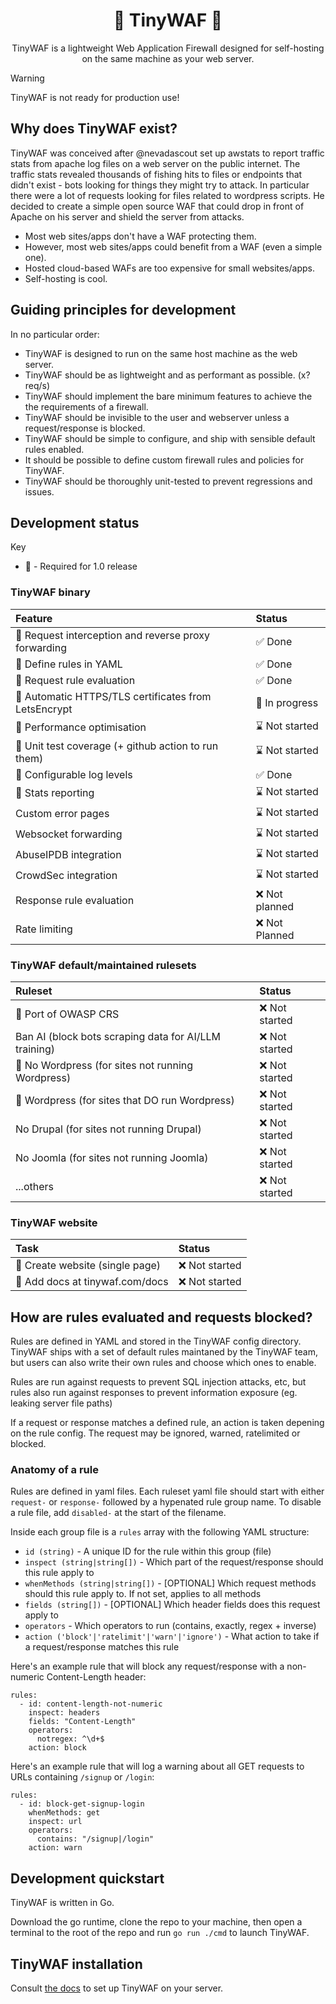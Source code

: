 <h1 align="center">🚧 TinyWAF 🚧</h1>

<p align="center">
TinyWAF is a lightweight Web Application Firewall designed for self-hosting on
the same machine as your web server.
</p>

> [!WARNING]
> TinyWAF is not ready for production use!


## Why does TinyWAF exist?

TinyWAF was conceived after @nevadascout set up awstats to report traffic stats
from apache log files on a web server on the public internet. The traffic stats
revealed thousands of fishing hits to files or endpoints that didn't exist - bots
looking for things they might try to attack. In particular there were a lot of
requests looking for files related to wordpress scripts. He decided to create a
simple open source WAF that could drop in front of Apache on his server and
shield the server from attacks.

* Most web sites/apps don't have a WAF protecting them.
* However, most web sites/apps could benefit from a WAF (even a simple one).
* Hosted cloud-based WAFs are too expensive for small websites/apps.
* Self-hosting is cool.


## Guiding principles for development

In no particular order:

* TinyWAF is designed to run on the same host machine as the web server.
* TinyWAF should be as lightweight and as performant as possible. (x? req/s)
* TinyWAF should implement the bare minimum features to achieve the the requirements of a firewall.
* TinyWAF should be invisible to the user and webserver unless a request/response is blocked.
* TinyWAF should be simple to configure, and ship with sensible default rules enabled.
* It should be possible to define custom firewall rules and policies for TinyWAF.
* TinyWAF should be thoroughly unit-tested to prevent regressions and issues.


## Development status

Key
* :large_orange_diamond: - Required for 1.0 release

### TinyWAF binary

|**Feature**|**Status**|
|:---|:---|
| :large_orange_diamond: Request interception and reverse proxy forwarding | :white_check_mark: Done |
| :large_orange_diamond: Define rules in YAML | :white_check_mark: Done |
| :large_orange_diamond: Request rule evaluation | :white_check_mark: Done |
| :large_orange_diamond: Automatic HTTPS/TLS certificates from LetsEncrypt | :construction: In progress |
| :large_orange_diamond: Performance optimisation | :hourglass: Not started |
| :large_orange_diamond: Unit test coverage (+ github action to run them) | :hourglass: Not started |
| :large_orange_diamond: Configurable log levels | :white_check_mark: Done |
| :large_orange_diamond: Stats reporting | :hourglass: Not started | <!-- aggregate telemetry for marketing site -->
| Custom error pages | :hourglass: Not started |
| Websocket forwarding | :hourglass: Not started | <!-- https://github.com/koding/websocketproxy -->
| AbuseIPDB integration | :hourglass: Not started |
| CrowdSec integration | :hourglass: Not started |
| Response rule evaluation | :x: Not planned |
| Rate limiting | :x: Not Planned |


### TinyWAF default/maintained rulesets

|**Ruleset**|**Status**|
|:---|:---|
| :large_orange_diamond: Port of OWASP CRS | :x: Not started |
| Ban AI (block bots scraping data for AI/LLM training) | :x: Not started |
| :large_orange_diamond: No Wordpress (for sites not running Wordpress) | :x: Not started |
| :large_orange_diamond: Wordpress (for sites that DO run Wordpress) | :x: Not started |
| No Drupal (for sites not running Drupal) | :x: Not started |
| No Joomla (for sites not running Joomla) | :x: Not started |
| ...others | :x: Not started |


### TinyWAF website

|**Task**|**Status**|
|:---|:---|
| :large_orange_diamond: Create website (single page) | :x: Not started |
| :large_orange_diamond: Add docs at tinywaf.com/docs | :x: Not started |


## How are rules evaluated and requests blocked?

<!-- @todo: move this whole section to docs site -->

Rules are defined in YAML and stored in the TinyWAF config directory. TinyWAF
ships with a set of default rules maintaned by the TinyWAF team, but users can
also write their own rules and choose which ones to enable.

Rules are run against requests to prevent SQL injection attacks, etc, but
rules also run against responses to prevent information exposure (eg. leaking
server file paths)

If a request or response matches a defined rule, an action is taken depening on
the rule config. The request may be ignored, warned, ratelimited or blocked.


### Anatomy of a rule

Rules are defined in yaml files. Each ruleset yaml file should start with either
`request-` or `response-` followed by a hypenated rule group name. To disable a
rule file, add `disabled-` at the start of the filename.

Inside each group file is a `rules` array with the following YAML structure:

* `id (string)` - A unique ID for the rule within this group (file)
* `inspect (string|string[])` - Which part of the request/response should this rule apply to
* `whenMethods (string|string[])` - [OPTIONAL] Which request methods should this rule apply to. If not set, applies to all methods
* `fields (string[])` - [OPTIONAL] Which header fields does this request apply to
* `operators` - Which operators to run (contains, exactly, regex + inverse)
* `action ('block'|'ratelimit'|'warn'|'ignore')` - What action to take if a request/response matches this rule

Here's an example rule that will block any request/response with a non-numeric
Content-Length header:

```
rules:
  - id: content-length-not-numeric
    inspect: headers
    fields: "Content-Length"
    operators:
      notregex: ^\d+$
    action: block
```

Here's an example rule that will log a warning about all GET requests to URLs
containing `/signup` or `/login`:

```
rules:
  - id: block-get-signup-login
    whenMethods: get
    inspect: url
    operators:
      contains: "/signup|/login"
    action: warn
```

## Development quickstart

TinyWAF is written in Go.

Download the go runtime, clone the repo to your machine, then open a terminal to
the root of the repo and run `go run ./cmd` to launch TinyWAF.


## TinyWAF installation

Consult [the docs](https://tinywaf.com/docs/) to set up TinyWAF on your server.
